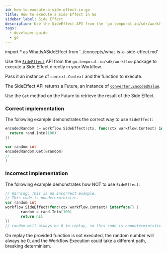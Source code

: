 ```yaml
---
id: how-to-execute-a-side-effect-in-go
title: How to execute a Side Effect in Go
sidebar_label: Side Effect
description: Use the SideEffect API from the `go.temporal.io/sdk/workflow` package to execute a Side Effect directly in your Workflow.
tags:
  - developer-guide
  - go
---
```


<!-- prettier-ignore -->
import * as WhatIsASideEffect from '../concepts/what-is-a-side-effect.md'

Use the [`SideEffect`](https://pkg.go.dev/go.temporal.io/sdk/workflow#SideEffect) API from the `go.temporal.io/sdk/workflow` package to execute a <preview page={WhatIsASideEffect}>Side Effect</preview> directly in your Workflow.

Pass it an instance of `context.Context` and the function to execute.

The SideEffect API returns a Future, an instance of [`converter.EncodedValue`](https://pkg.go.dev/go.temporal.io/sdk/workflow#SideEffect).

Use the `Get` method on the Future to retrieve the result of the Side Effect.

### Correct implementation

The following example demonstrates the correct way to use `SideEffect`:

```go
encodedRandom := workflow.SideEffect(ctx, func(ctx workflow.Context) interface{} {
  return rand.Intn(100)
})

var random int
encodedRandom.Get(&random)
// ...
}
```

### Incorrect implementation

The following example demonstrates how NOT to use `SideEffect`:

```go
// Warning: This is an incorrect example.
// This code is nondeterministic.
var random int
workflow.SideEffect(func(ctx workflow.Context) interface{} {
       random = rand.Intn(100)
       return nil
})
// random will always be 0 in replay, so this code is nondeterministic.
```

On replay the provided function is not executed, the random number will always be 0, and the Workflow Execution could take a different path, breaking determinism.
